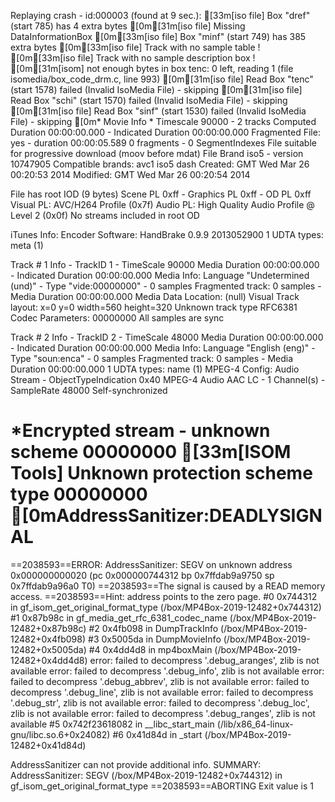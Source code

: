 Replaying crash - id:000003 (found at 9 sec.):
[33m[iso file] Box "dref" (start 785) has 4 extra bytes
[0m[31m[iso file] Missing DataInformationBox
[0m[33m[iso file] Box "minf" (start 749) has 385 extra bytes
[0m[33m[iso file] Track with no sample table !
[0m[33m[iso file] Track with no sample description box !
[0m[31m[isom] not enough bytes in box tenc: 0 left, reading 1 (file isomedia/box_code_drm.c, line 993)
[0m[31m[iso file] Read Box "tenc" (start 1578) failed (Invalid IsoMedia File) - skipping
[0m[31m[iso file] Read Box "schi" (start 1570) failed (Invalid IsoMedia File) - skipping
[0m[31m[iso file] Read Box "sinf" (start 1530) failed (Invalid IsoMedia File) - skipping
[0m* Movie Info *
	Timescale 90000 - 2 tracks
	Computed Duration 00:00:00.000 - Indicated Duration 00:00:00.000
	Fragmented File: yes - duration 00:00:05.589
0 fragments - 0 SegmentIndexes
	File suitable for progressive download (moov before mdat)
	File Brand iso5 - version 10747905
		Compatible brands: avc1 iso5 dash
	Created: GMT Wed Mar 26 00:20:53 2014
	Modified: GMT Wed Mar 26 00:20:54 2014

File has root IOD (9 bytes)
Scene PL 0xff - Graphics PL 0xff - OD PL 0xff
Visual PL: AVC/H264 Profile (0x7f)
Audio PL: High Quality Audio Profile @ Level 2 (0x0f)
No streams included in root OD

iTunes Info:
	Encoder Software: HandBrake 0.9.9 2013052900
1 UDTA types: meta (1) 

Track # 1 Info - TrackID 1 - TimeScale 90000
Media Duration 00:00:00.000 - Indicated Duration 00:00:00.000
Media Info: Language "Undetermined (und)" - Type "vide:00000000" - 0 samples
Fragmented track: 0 samples - Media Duration 00:00:00.000
Media Data Location: (null)
Visual Track layout: x=0 y=0 width=560 height=320
Unknown track type
	RFC6381 Codec Parameters: 00000000
	All samples are sync

Track # 2 Info - TrackID 2 - TimeScale 48000
Media Duration 00:00:00.000 - Indicated Duration 00:00:00.000
Media Info: Language "English (eng)" - Type "soun:enca" - 0 samples
Fragmented track: 0 samples - Media Duration 00:00:00.000
1 UDTA types: name (1) 
MPEG-4 Config: Audio Stream - ObjectTypeIndication 0x40
MPEG-4 Audio AAC LC - 1 Channel(s) - SampleRate 48000
Self-synchronized

*Encrypted stream - unknown scheme 00000000
[33m[ISOM Tools] Unknown protection scheme type 00000000
[0mAddressSanitizer:DEADLYSIGNAL
=================================================================
==2038593==ERROR: AddressSanitizer: SEGV on unknown address 0x000000000020 (pc 0x000000744312 bp 0x7ffdab9a9750 sp 0x7ffdab9a96a0 T0)
==2038593==The signal is caused by a READ memory access.
==2038593==Hint: address points to the zero page.
    #0 0x744312 in gf_isom_get_original_format_type (/box/MP4Box-2019-12482+0x744312)
    #1 0x87b98c in gf_media_get_rfc_6381_codec_name (/box/MP4Box-2019-12482+0x87b98c)
    #2 0x4fb098 in DumpTrackInfo (/box/MP4Box-2019-12482+0x4fb098)
    #3 0x5005da in DumpMovieInfo (/box/MP4Box-2019-12482+0x5005da)
    #4 0x4dd4d8 in mp4boxMain (/box/MP4Box-2019-12482+0x4dd4d8)
error: failed to decompress '.debug_aranges', zlib is not available
error: failed to decompress '.debug_info', zlib is not available
error: failed to decompress '.debug_abbrev', zlib is not available
error: failed to decompress '.debug_line', zlib is not available
error: failed to decompress '.debug_str', zlib is not available
error: failed to decompress '.debug_loc', zlib is not available
error: failed to decompress '.debug_ranges', zlib is not available
    #5 0x742f23618082 in __libc_start_main (/lib/x86_64-linux-gnu/libc.so.6+0x24082)
    #6 0x41d84d in _start (/box/MP4Box-2019-12482+0x41d84d)

AddressSanitizer can not provide additional info.
SUMMARY: AddressSanitizer: SEGV (/box/MP4Box-2019-12482+0x744312) in gf_isom_get_original_format_type
==2038593==ABORTING
Exit value is 1